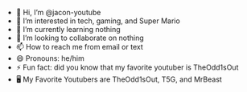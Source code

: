 - 👋 Hi, I’m @jacon-youtube
- 👀 I’m interested in tech, gaming, and Super Mario
- 🌱 I’m currently learning nothing
- 💞️ I’m looking to collaborate on nothing
- 📫 How to reach me from email or text
- 😄 Pronouns: he/him
- ⚡ Fun fact: did you know that my favorite youtuber is TheOdd1sOut
-  🖥 My Favorite Youtubers are TheOdd1sOut, T5G, and MrBeast
<!---
jacon-youtube/jacon-youtube is a ✨ special ✨ repository because its `README.md` (this file) appears on your GitHub profile.
You can click the Preview link to take a look at your changes.
--->
